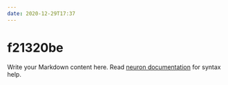 ```yaml
---
date: 2020-12-29T17:37
---
```


# f21320be

Write your Markdown content here. Read [neuron documentation](https://neuron.zettel.page/2011404.html) for syntax help.

